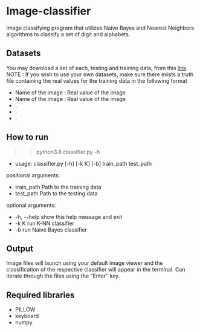 # Image-classifier
Image classifying program that utilizes Naive Bayes and Nearest Neighbors algorithms to classify a set of digit and alphabets.

## Datasets

You may download a set of each, testing and training data, from this [link]().
NOTE : If you wish to use your own datasets, make sure there exists a truth file containing the real values for the training data in the following format 
- Name of the image : Real value of the image 
- Name of the image : Real value of the image
- .
- .
- .

## How to run
>> python3.8 classifier.py -h
* usage: classifier.py [-h] [-k K] [-b] train_path test_path

positional arguments:
  * train_path  Path to the training data
  * test_path   Path to the testing data

optional arguments:
  * -h, --help  show this help message and exit
  * -k K        run K-NN classifier
  * -b          run Naive Bayes classifier

## Output
Image files will launch using your default image viewer and the classification of the respective classifier will appear in the terminal.
Can iterate through the files using the "Enter" key.

## Required libraries

* PILLOW
* keyboard
* numpy
  
  
